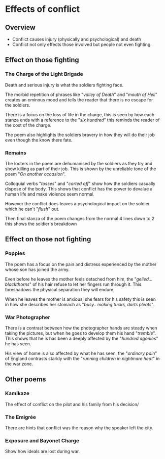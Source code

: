 # Effects of conflict

## Overview

- Conflict causes injury (physically and psychological) and death
- Conflict not only effects those involved but people not even fighting.

## Effect on those fighting

### The Charge of the Light Brigade

Death and serious injury is what the soldiers fighting face.

The morbid repetition of phrases like "*valley of Death*" and "*mouth of Hell*" creates an ominous mood and tells the reader that there is no escape for the soldiers.

There is a focus on the loss of life in the charge, this is seen by how each stanza ends with a reference to the "*six hundred*" this reminds the reader of the cost of the charge.

The poem also highlights the soldiers bravery in how they will do their job even though the know there fate.

### Remains

The looters in the poem are dehumanised by the soldiers as they try and show killing as part of their job. This is shown by the unreliable tone of the poem "*On another occasion*".

Colloquial verbs "*tosses*" and "*carted off*" show how the soldiers casually dispose of the body. This shows that conflict has the power to devalue a human life and make violence seem normal.

However the conflict does leaves a psychological impact on the soldier which he can't "*flush*" out.

Then final stanza of the poem changes from the normal 4 lines down to 2 this shows the soldier's breakdown

## Effect on those not fighting

### Poppies

The poem has a focus on the pain and distress experienced by the mother whose son has joined the army.

Even before he leaves the mother feels detached from him, the "*gelled... blackthorns*" of his hair refuse to let her fingers run through it. This foreshadows the physical separation they will endure.

When he leaves the mother is anxious, she fears for his safety this is seen in how she describes her stomach as "*busy.. making tucks, darts pleats*".

### War Photographer

There is a contrast between how the photographer hands are steady when taking the pictures, but when he goes to develop them his hand "*tremble*". This shows that he is has been a deeply affected by the "*hundred agonies*" he has seen.

His view of home is also affected by what he has seen, the "*ordinary pain*" of England contrasts starkly with the "*running children in nightmare heat*" in the war zone.

## Other poems

### Kamikaze

The effect of conflict on the pilot and his family from his decision/

### The Emigrée

There are hints that conflict was the reason why the speaker left the city.

### Exposure and Bayonet Charge

Show how ideals are lost during war.
